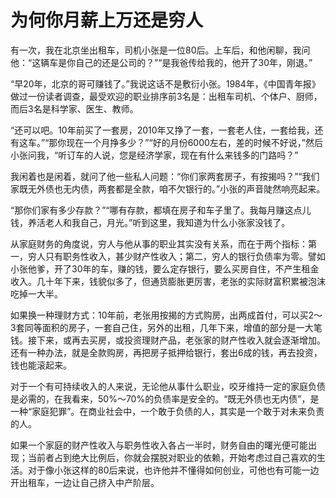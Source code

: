 # 为何你月薪上万还是穷人

有一次，我在北京坐出租车，司机小张是一位80后。上车后，和他闲聊，我问他：“这辆车是你自己的还是公司的？”“是我爸传给我的，他开了30年，刚退。” 

“早20年，北京的哥可赚钱了。”我说这话不是敷衍小张。1984年，《中国青年报》做过一份读者调查，最受欢迎的职业排序前3名是：出租车司机、个体户、厨师，而后3名是科学家、医生、教师。 

“还可以吧。10年前买了一套房，2010年又挣了一套，一套老人住，一套给我，还有这车。”“那你现在一个月挣多少？”“好的月份6000左右，差的时候不好说，”然后小张问我，“听订车的人说，您是经济学家，现在有什么来钱多的门路吗？” 

我闲着也是闲着，就问了他一些私人问题：“你们家两套房子，有按揭吗？”“我们家既无外债也无内债，两套都是全款，咱不欠银行的。”小张的声音陡然响亮起来。 

“那你们家有多少存款？”“哪有存款，都填在房子和车子里了。我每月赚这点儿钱，养活老人和我自己，月光。”听到这里，我知道为什么小张家没钱了。 

从家庭财务的角度说，穷人与他从事的职业其实没有关系，而在于两个指标：第一，穷人只有职务性收入，甚少财产性收入；第二，穷人的银行负债率为零。譬如小张他爹，开了30年的车，赚的钱，要么定存银行，要么买房自住，不产生租金收入。几十年下来，钱貌似多了，但通货膨胀更厉害，老张的实际财富积累被泡沫吃掉一大半。 

如果换一种理财方式：10年前，老张用按揭的方式购房，出两成首付，可以买2～3套同等面积的房子，一套自己住，另外的出租，几年下来，增值的部分是一大笔钱。接下来，或再去买房，或投资理财产品，老张家的财产性收入就会逐渐增加。还有一种办法，就是全款购房，再把房子抵押给银行，套出6成的钱，再去投资，钱也能滚起来。 

对于一个有可持续收入的人来说，无论他从事什么职业，咬牙维持一定的家庭负债是必需的，在我看来，50%～70%的负债率是安全的。“既无外债也无内债”，是一种“家庭犯罪”。在商业社会中，一个敢于负债的人，其实是一个敢于对未来负责的人。 

如果一个家庭的财产性收入与职务性收入各占一半时，财务自由的曙光便可能出现；当前者占到绝大比例后，你就会摆脱对职业的依赖，开始考虑过自己喜欢的生活。对于像小张这样的80后来说，也许他并不懂得如何创业，可他也有可能一边开出租车，一边让自己挤入中产阶层。